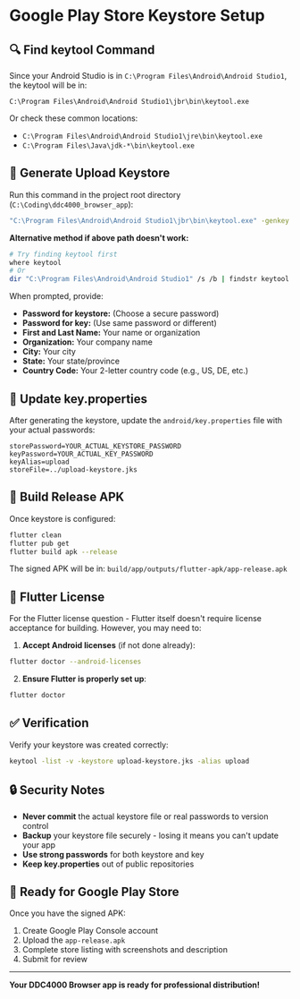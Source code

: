# Google Play Store Keystore Setup

## 🔍 **Find keytool Command**

Since your Android Studio is in `C:\Program Files\Android\Android Studio1`, the keytool will be in:

```
C:\Program Files\Android\Android Studio1\jbr\bin\keytool.exe
```

Or check these common locations:
- `C:\Program Files\Android\Android Studio1\jre\bin\keytool.exe`
- `C:\Program Files\Java\jdk-*\bin\keytool.exe`

## 🔑 **Generate Upload Keystore**

Run this command in the project root directory (`C:\Coding\ddc4000_browser_app`):

```bash
"C:\Program Files\Android\Android Studio1\jbr\bin\keytool.exe" -genkey -v -keystore upload-keystore.jks -keyalg RSA -keysize 2048 -validity 10000 -alias upload
```

**Alternative method if above path doesn't work:**
```bash
# Try finding keytool first
where keytool
# Or
dir "C:\Program Files\Android\Android Studio1" /s /b | findstr keytool.exe
```

When prompted, provide:
- **Password for keystore:** (Choose a secure password)
- **Password for key:** (Use same password or different)
- **First and Last Name:** Your name or organization
- **Organization:** Your company name
- **City:** Your city
- **State:** Your state/province  
- **Country Code:** Your 2-letter country code (e.g., US, DE, etc.)

## 📝 **Update key.properties**

After generating the keystore, update the `android/key.properties` file with your actual passwords:

```properties
storePassword=YOUR_ACTUAL_KEYSTORE_PASSWORD
keyPassword=YOUR_ACTUAL_KEY_PASSWORD
keyAlias=upload
storeFile=../upload-keystore.jks
```

## 🚀 **Build Release APK**

Once keystore is configured:

```bash
flutter clean
flutter pub get
flutter build apk --release
```

The signed APK will be in: `build/app/outputs/flutter-apk/app-release.apk`

## 📱 **Flutter License**

For the Flutter license question - Flutter itself doesn't require license acceptance for building. However, you may need to:

1. **Accept Android licenses** (if not done already):
```bash
flutter doctor --android-licenses
```

2. **Ensure Flutter is properly set up**:
```bash
flutter doctor
```

## ✅ **Verification**

Verify your keystore was created correctly:
```bash
keytool -list -v -keystore upload-keystore.jks -alias upload
```

## 🔒 **Security Notes**

- **Never commit** the actual keystore file or real passwords to version control
- **Backup** your keystore file securely - losing it means you can't update your app
- **Use strong passwords** for both keystore and key
- **Keep key.properties** out of public repositories

## 🎯 **Ready for Google Play Store**

Once you have the signed APK:
1. Create Google Play Console account
2. Upload the `app-release.apk` 
3. Complete store listing with screenshots and description
4. Submit for review

---

**Your DDC4000 Browser app is ready for professional distribution!**
